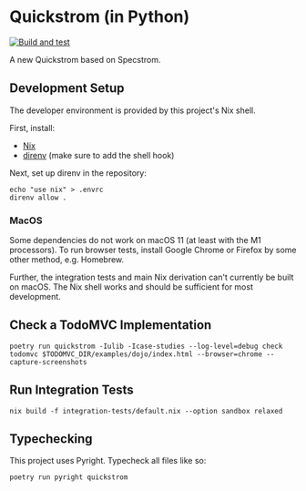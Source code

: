 # Quickstrom (in Python)

[![Build and test](https://github.com/quickstrom/pyquickstrom/actions/workflows/test.yml/badge.svg)](https://github.com/quickstrom/pyquickstrom/actions/workflows/test.yml)

A new Quickstrom based on Specstrom.

## Development Setup

The developer environment is provided by this project's Nix shell.

First, install:

* [Nix](https://nixos.org/download.html)
* [direnv](https://direnv.net/) (make sure to add the shell hook)

Next, set up direnv in the repository:

```shell
echo "use nix" > .envrc
direnv allow .
```

### MacOS

Some dependencies do not work on macOS 11 (at least with the M1 processors). To run browser tests, install Google Chrome or Firefox by some other method, e.g. Homebrew.

Further, the integration tests and main Nix derivation can't currently be built on macOS. The Nix shell works and should be sufficient for most development.

## Check a TodoMVC Implementation

```shell
poetry run quickstrom -Iulib -Icase-studies --log-level=debug check todomvc $TODOMVC_DIR/examples/dojo/index.html --browser=chrome --capture-screenshots
```

## Run Integration Tests

```shell
nix build -f integration-tests/default.nix --option sandbox relaxed
```

## Typechecking

This project uses Pyright. Typecheck all files like so:

```shell
poetry run pyright quickstrom
```

